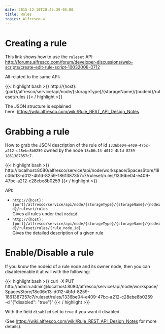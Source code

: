 ```yaml
---
date: 2015-12-10T20:45:39-05:00
title: Rules
topics: Alfresco-4
---
```


# Creating a rule

This link shows how to use the `ruleset` API:
<http://forums.alfresco.com/forum/developer-discussions/web-scripts/create-edit-rule-script-10032008-0712>

All related to the same API:

{{< highlight bash >}}
http://{host}:{port}/alfresco/service/api/node/{storageType}/{storageName}/{nodeid}/ruleset/rules
{{< / highlight >}}

The JSON structure is explained here: <https://wiki.alfresco.com/wiki/Rule_REST_API_Design_Notes>

# Grabbing a rule

How to grab the JSON description of the rule of id `1336be04-e409-47bc-a212-c28ebe8b0259` owned by the node `18c06c13-d012-4b1d-8259-1861387357c7`.

{{< highlight bash >}}
http://localhost:8080/alfresco/service/api/node/workspace/SpacesStore/18c06c13-d012-4b1d-8259-1861387357c7/ruleset/rules/1336be04-e409-47bc-a212-c28ebe8b0259
{{< / highlight >}}

API:

+ `http://{host}:{port}/alfresco/service/api/node/{storageType}/{storageName}/{nodeid}/ruleset/rules`  
Gives all rules under that `nodeid`
+ `http://{host}:{port}/alfresco/service/api/node/{storageType}/{storageName}/{nodeid}/ruleset/rules/{rule_node_id}`  
Gives the detailed description of a given rule

# Enable/Disable a rule

If you know the nodeid of a rule node and its owner node, then you can disable/enable it at will with the following:

{{< highlight bash >}}
curl -X PUT \
    http://admin:admin@localhost:8080/alfresco/service/api/node/workspace/SpacesStore/18c06c13-d012-4b1d-8259-1861387357c7/ruleset/rules/1336be04-e409-47bc-a212-c28ebe8b0259 \
    -d '{"disabled": "true"}'
{{< / highlight >}}

With the field `disabled` set to `true` if you want it disabled.

(See <https://wiki.alfresco.com/wiki/Rule_REST_API_Design_Notes> for more details).
